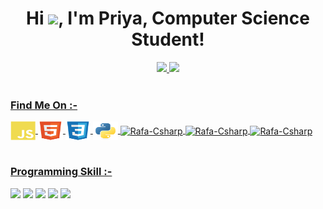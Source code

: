 <h1 align="center">Hi <img src="https://media.giphy.com/media/hvRJCLFzcasrR4ia7z/giphy.gif" width="50px"></a>, I'm Priya, Computer Science Student!
</h1>
 
<div align="center">
  <a href="https://github.com/priya-tamang">
  <img height="180em" src="https://github-readme-stats.vercel.app/api?username=priya-tamang&show_icons=true&theme=dracula&include_all_commits=true&count_private=true"/>
  <img height="180em" src="https://github-readme-stats.vercel.app/api/top-langs/?username=priya-tamang&layout=compact&langs_count=7&theme=dracula"/>
</div>
 
 <div style="display: inline_block"><br>
  <h3> Find Me On :- </h3>
  <img align="center" alt="Rafa-Js" height="30" width="40" src="https://raw.githubusercontent.com/devicons/devicon/master/icons/javascript/javascript-plain.svg">
  <img align="center" alt="Rafa-HTML" height="30" width="40" src="https://raw.githubusercontent.com/devicons/devicon/master/icons/html5/html5-original.svg">
  <img align="center" alt="Rafa-CSS" height="30" width="40" src="https://raw.githubusercontent.com/devicons/devicon/master/icons/css3/css3-original.svg">
  <img align="center" alt="Rafa-Python" height="30" width="40" src="https://raw.githubusercontent.com/devicons/devicon/master/icons/python/python-original.svg">
  <img align="center" alt="Rafa-Csharp" height="30" width="40" src="https://cdn.jsdelivr.net/gh/devicons/devicon/icons/bootstrap/bootstrap-plain.svg" />
  <img  align="center" alt="Rafa-Csharp" height="30" width="40" src="https://cdn.jsdelivr.net/gh/devicons/devicon/icons/git/git-original.svg" />
  <img  align="center" alt="Rafa-Csharp" height="30" width="40" src="https://cdn.jsdelivr.net/gh/devicons/devicon/icons/figma/figma-original.svg" />
 <div><br>
  <h3> Programming Skill :-</h3>
  <a href="https://www.instagram.com/piya__tamang/" target="_blank"><img src="https://img.shields.io/badge/-Instagram-%23E4405F?style=for-the-badge&logo=instagram&logoColor=white"        target="_blank"></a>
  <a href = "mailto:priyatamang565@gmail.com"><img src="https://img.shields.io/badge/-Gmail-%23333?style=for-the-badge&logo=gmail&logoColor=white" target="_blank"></a>
  <a href="https://www.linkedin.com/in/priya-tamang-694158203/" target="_blank"><img src="https://img.shields.io/badge/LinkedIn-0077B5?style=for-the-badge&logo=linkedin&logoColor=white" target="_blank"></a> 
<a href = "https://t.me/Piya_Tmg"><img src="https://img.shields.io/badge/Telegram-2CA5E0?style=for-the-badge&logo=telegram&logoColor=white" target="_blank"></a>
 <a href = "https://www.facebook.com/priyatamang01"><img src="https://img.shields.io/badge/Facebook-1877F2?style=for-the-badge&logo=facebook&logoColor=white" target="_blank"></a>
</div>
